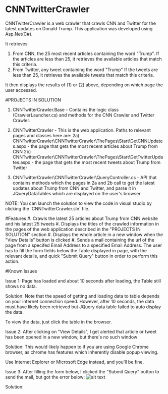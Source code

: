 # CNNTwitterCrawler
CNNTwitterCrawler is a web crawler that crawls CNN and Twitter for the latest updates on Donald Trump.
This application was developed using Asp.Net(C#).

It retrieves:
1) From CNN, the 25 most recent articles containing the word "Trump". 
If the articles are less than 25, it retrieves the available articles that match this criteria.
2) From Twitter, any tweet containing the word "Trump"
If the tweets are less than 25, it retrieves the available tweets that match this criteria.

It then displays the results of (1) or (2) above, depending on which page the user accessed.

#PROJECTS IN SOLUTION
1) CNNTwitterCrawler.Base - Contains the logic class (CrawlerLauncher.cs) and methods for the CNN Crawler and Twitter Crawler.

2) CNNTwitterCrawler - This is the web application.
Paths to relevant pages and classes here are:
2a) CNNTwitterCrawler\CNNTwitterCrawler\ThePages\Start\GetCNNUpdates.aspx - the page that gets the most recent articles about Trump from CNN
2b) CNNTwitterCrawler\CNNTwitterCrawler\ThePages\Start\GetTwitterUpdates.aspx - the page that gets the most recent tweets about Trump from Twitter

3) CNNTwitterCrawler\CNNTwitterCrawler\QueryController.cs - API that contains methods which the pages in 2a and 2b call to get the latest updates about Trump from CNN and Twitter, and parse it in JQueryDataTables which are displayed on the user's browser

NOTE: You can launch the solution to view the code in visual studio by clicking the 'CNNTwitterCrawler.sln' file.

#Features
#. Crawls the latest 25 articles about Trump from CNN website and his latest 25 tweets
#. Displays the titles of the crawled information in the pages of the web application described in the "PROJECTS IN SOLUTION" section
#. Displays the whole article in a new window when the "View Details" button is clicked
#. Sends a mail containing the url of the page from a specifed Email Address to a specified Email Address. The user has to fill the form fields below the Table displayed in page, with the relevant details, and quick "Submit Query" button in order to perform this action.

#Known Issues



Issue 1:
Page has loaded and about 10 seconds after loading, the Table still shows no data.

Solution:
Note that the speed of getting and loading data to table depends on your internet connection speed.
However, after 10 seconds, the data must have likely been retrieved but JQuery data table failed to auto display the data.

To view the data, just click the table in the browser.



Issue 2:
After clicking on "View Details", I get alerted that article or tweet has been opened in a new window, but there's no such window

Solution:
This would likely happen to if you are using Google Chrome browser, as chrome has features which inherently disable popup viewing.

Use Internet Explorer or Microsoft Edge instead, and you'll be fine.



Issue 3:
After filling the form below, I clicked the "Submit Query" button to send the mail, but got the error below:
![alt text](CNNTwitterCrawler/EmailSenderError.jpg)

Solution:
